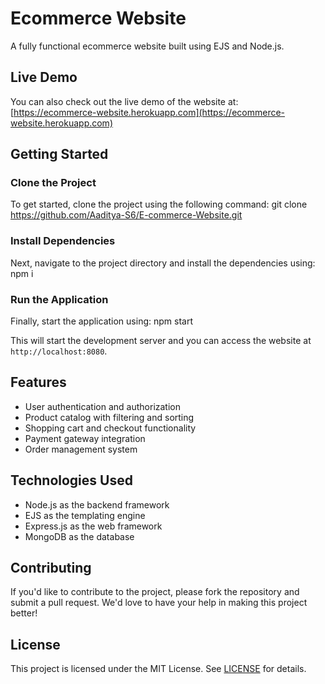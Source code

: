 Ecommerce Website
================

A fully functional ecommerce website built using EJS and Node.js.

Live Demo
---------

You can also check out the live demo of the website at: [https://ecommerce-website.herokuapp.com](https://ecommerce-website.herokuapp.com)

Getting Started
---------------

### Clone the Project

To get started, clone the project using the following command:
git clone https://github.com/Aaditya-S6/E-commerce-Website.git

### Install Dependencies

Next, navigate to the project directory and install the dependencies using:
npm i

### Run the Application

Finally, start the application using:
npm start


This will start the development server and you can access the website at `http://localhost:8080`.



Features
--------

* User authentication and authorization
* Product catalog with filtering and sorting
* Shopping cart and checkout functionality
* Payment gateway integration
* Order management system

Technologies Used
-----------------

* Node.js as the backend framework
* EJS as the templating engine
* Express.js as the web framework
* MongoDB as the database

Contributing
------------

If you'd like to contribute to the project, please fork the repository and submit a pull request. We'd love to have your help in making this project better!

License
-------

This project is licensed under the MIT License. See [LICENSE](LICENSE) for details.

